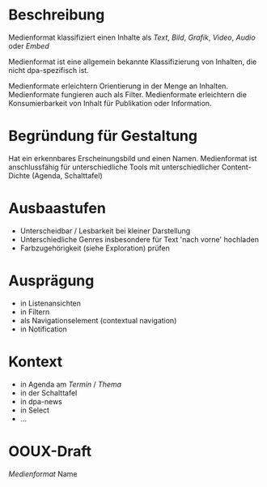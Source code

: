 # Beschreibung
Medienformat klassifiziert einen Inhalte als *Text*, *Bild*, *Grafik*, *Video*, *Audio* oder *Embed*

Medienformat  ist eine allgemein bekannte Klassifizierung von Inhalten, die nicht dpa-spezifisch ist.

Medienformate erleichtern Orientierung in der Menge an Inhalten. Medienformate fungieren auch als Filter. Medienformate erleichtern die Konsumierbarkeit von Inhalt für Publikation oder Information.

# Begründung für Gestaltung
Hat ein erkennbares Erscheinungsbild und einen Namen. Medienformat ist anschlussfähig für unterschiedliche Tools mit unterschiedlicher Content-Dichte (Agenda, Schalttafel)

# Ausbaastufen

* Unterscheidbar / Lesbarkeit bei kleiner Darstellung
* Unterschiedliche Genres insbesondere für Text 'nach vorne' hochladen
* Farbzugehörigkeit (siehe Exploration) prüfen


# Ausprägung
* in Listenansichten
* in Filtern
* als Navigationselement (contextual navigation)
* in Notification


# Kontext
* in Agenda am *Termin* / *Thema*
* in der Schalttafel
* in dpa-news
* in Select
* …

# OOUX-Draft
*Medienformat*
Name

